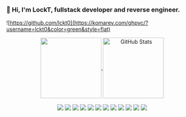 ### 👋 Hi, I'm LockT, fullstack developer and reverse engineer.
![https://github.com/lckt0](https://komarev.com/ghpvc/?username=lckt0&color=green&style=flat)
<!--
<p align="center">
<table>
  <tr>
    <td align="center">Join Discord</td>
     <td align="center">Download PDoS</td>
    <td align="center">Download Lapidary</td>
  </tr>
  <tr>
    <td valign="center" align="center"><a href="https://discord.gg/Fv3V9Csc"><img src="https://i.imgur.com/lFM34nP.png"></a></td>
    <td valign="center" align="center"><a href="https://github.com/lckt0/PDoS/releases/tag/linux"><img src="https://i.imgur.com/NAe7qnB.png"></a></td>
    <td valign="center" align="center"><a href="https://discord.gg/Fv3V9Csc"><img src="https://i.imgur.com/9Nnosd9.png"></a></td>
  </tr>
 </table>
</p>
-->
<p align="center">
  <a href="https://github.com/lckt0" >
    <img align="center" src="https://github-readme-stats.vercel.app/api/top-langs/?layout=compact&username=lckt0&langs_count=6&theme=dark&bg_color=0d1117&border_color=30363d" height="160px"/>
  </a>
  <a href="https://github.com/lckt0" >
    <img align="center" src="https://github-readme-stats.vercel.app/api?username=lckt0&show_icons=true&line_height=27&count_private=true&theme=dark&bg_color=0d1117&border_color=30363d&hide=contribs" height="160px" alt="GitHub Stats"/>
  </a>
</p>

<p align="center">
  <a href="https://github.com/lckt0" ><img align="center" src="https://img.shields.io/badge/Discord-7289DA?style=for-the-badge&logo=discord&logoColor=black"></a>
  <a href="https://github.com/lckt0" ><img align="center" src="https://img.shields.io/badge/C%23-239120?style=for-the-badge&logo=c-sharp&logoColor=black"></a>
  <a href="https://github.com/lckt0" ><img align="center" src="https://img.shields.io/badge/Xamarin-3498DB?style=for-the-badge&logo=xamarin&logoColor=black"></a>
  <a href="https://github.com/lckt0" ><img align="center" src="https://img.shields.io/badge/Python-3776AB?style=for-the-badge&logo=python&logoColor=black"></a>
  <a href="https://github.com/lckt0" ><img align="center" src="https://img.shields.io/badge/HTML-239120?style=for-the-badge&logo=html5&logoColor=black"></a>
  <a href="https://github.com/lckt0" ><img align="center" src="https://img.shields.io/badge/CSS-239120?&style=for-the-badge&logo=css3&logoColor=black"></a>
  <a href="https://github.com/lckt0" ><img align="center" src="https://img.shields.io/badge/.NET-5C2D91?style=for-the-badge&logo=.net&logoColor=black"></a>
  <a href="https://github.com/lckt0" ><img align="center" src="https://img.shields.io/badge/JavaScript-F7DF1E?style=for-the-badge&logo=javascript&logoColor=black"></a>
  <a href="https://github.com/lckt0" ><img align="center" src="https://img.shields.io/badge/Node.js-43853D?style=for-the-badge&logo=node.js&logoColor=black"></a>
  <a href="https://github.com/lckt0" ><img align="center" src="https://img.shields.io/badge/Python-14354C?style=for-the-badge&logo=python&logoColor=black"></a>
  <a href="https://github.com/lckt0" ><img align="center" src="https://img.shields.io/badge/C%23-239120?style=for-the-badge&logo=c-sharp&logoColor=black"></a>
  <a href="https://github.com/lckt0" ><img align="center" src="https://img.shields.io/badge/PHP-777BB4?style=for-the-badge&logo=php&logoColor=black"></a>
</p>

